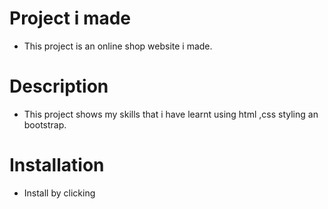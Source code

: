 # Project i made
- This project is an online shop website i made.
# Description
- This project shows my skills that i have learnt using html ,css styling an bootstrap.

# Installation
- Install by clicking 
